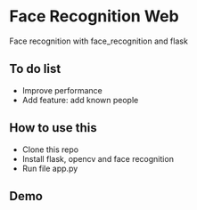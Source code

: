 # Face Recognition Web
Face recognition with face_recognition and flask

## To do list
- Improve performance
- Add feature: add known people

## How to use this
- Clone this repo
- Install flask, opencv and face recognition
- Run file app.py

## Demo

